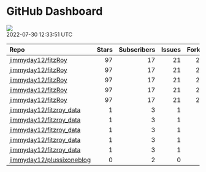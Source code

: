 GitHub Dashboard
================

![](https://github.com/jimmyday12/status/workflows/Render%20Status/badge.svg)  
2022-07-30 12:33:51 UTC

| Repo                                                                      | Stars | Subscribers | Issues | Forks | Status                                                                                                                                                                                | Commit                                                                                                                                                                               |
| :------------------------------------------------------------------------ | ----: | ----------: | -----: | ----: | :------------------------------------------------------------------------------------------------------------------------------------------------------------------------------------ | :----------------------------------------------------------------------------------------------------------------------------------------------------------------------------------- |
| [jimmyday12/fitzRoy](https://github.com/jimmyday12/fitzRoy)               |    97 |          17 |     21 |    25 | [![](https://github.com/jimmyday12/fitzRoy/workflows/R-CMD-check/badge.svg)](https://github.com/jimmyday12/fitzRoy/actions/runs/2740095512)                                           | <a href="https://github.com/jimmyday12/fitzRoy/commit/bb7c7ce13c22db94f0c61f798363b8d385f856b8" title="fixing issue with case_when">bb7c7c</a>                                       |
| [jimmyday12/fitzRoy](https://github.com/jimmyday12/fitzRoy)               |    97 |          17 |     21 |    25 | [![](https://github.com/jimmyday12/fitzRoy/workflows/pkgdown/badge.svg)](https://github.com/jimmyday12/fitzRoy/actions/runs/2586625290)                                               | <a href="https://github.com/jimmyday12/fitzRoy/commit/bb7c7ce13c22db94f0c61f798363b8d385f856b8" title="fixing issue with case_when">bb7c7c</a>                                       |
| [jimmyday12/fitzRoy](https://github.com/jimmyday12/fitzRoy)               |    97 |          17 |     21 |    25 | [![](https://github.com/jimmyday12/fitzRoy/workflows/Commands/badge.svg)](https://github.com/jimmyday12/fitzRoy/actions/runs/2647545145)                                              | <a href="https://github.com/jimmyday12/fitzRoy/commit/bb7c7ce13c22db94f0c61f798363b8d385f856b8" title="fixing issue with case_when">bb7c7c</a>                                       |
| [jimmyday12/fitzRoy](https://github.com/jimmyday12/fitzRoy)               |    97 |          17 |     21 |    25 | [![](https://github.com/jimmyday12/fitzRoy/workflows/Render%20README/badge.svg)](https://github.com/jimmyday12/fitzRoy/actions/runs/2014075891)                                       | <a href="https://github.com/jimmyday12/fitzRoy/commit/745887e8ee356c4d0b5b02a94386c5f8102c3ba8" title="updating github action for R checks">745887</a>                               |
| [jimmyday12/fitzRoy](https://github.com/jimmyday12/fitzRoy)               |    97 |          17 |     21 |    25 | [![](https://github.com/jimmyday12/fitzRoy/workflows/pages-build-deployment/badge.svg)](https://github.com/jimmyday12/fitzRoy/actions/runs/2581010299)                                | <a href="https://github.com/jimmyday12/fitzRoy/commit/b2bf6f461c08959c6bbf056e282dc3dd652d1aee" title="Built site for fitzRoy: 1.1.0.9000@c40b2cf">b2bf6f</a>                        |
| [jimmyday12/fitzroy\_data](https://github.com/jimmyday12/fitzroy_data)    |     1 |           3 |      1 |     0 | [![](https://github.com/jimmyday12/fitzroy_data/workflows/update%20data/badge.svg)](https://github.com/jimmyday12/fitzroy_data/actions/runs/30566608)                                 | <a href="https://github.com/jimmyday12/fitzroy_data/commit/513395df69da59ea026a522360ebf3542ef535b3" title="Merge branch 'master' of github.com:jimmyday12/fitzroy_data">513395</a>  |
| [jimmyday12/fitzroy\_data](https://github.com/jimmyday12/fitzroy_data)    |     1 |           3 |      1 |     0 | [![](https://github.com/jimmyday12/fitzroy_data/workflows/test%20script/badge.svg)](https://github.com/jimmyday12/fitzroy_data/actions/runs/30568704)                                 | <a href="https://github.com/jimmyday12/fitzroy_data/commit/d1eab30fb9dc7c6b4901b562cf4f2e9006812e67" title="fixing install line">d1eab3</a>                                          |
| [jimmyday12/fitzroy\_data](https://github.com/jimmyday12/fitzroy_data)    |     1 |           3 |      1 |     0 | [![](https://github.com/jimmyday12/fitzroy_data/workflows/schedule%20script/badge.svg)](https://github.com/jimmyday12/fitzroy_data/actions/runs/30568431)                             | <a href="https://github.com/jimmyday12/fitzroy_data/commit/f4691ba1420dbbbece8520463bc737a41826f7b6" title="testing">f4691b</a>                                                      |
| [jimmyday12/fitzroy\_data](https://github.com/jimmyday12/fitzroy_data)    |     1 |           3 |      1 |     0 | [![](https://github.com/jimmyday12/fitzroy_data/workflows/testing%20that%20R%20script%20runs/badge.svg)](https://github.com/jimmyday12/fitzroy_data/actions/runs/30651218)            | <a href="https://github.com/jimmyday12/fitzroy_data/commit/c043fd96eb1477958dfbbdc5bb160d6b99c45e4d" title="Update test_schedule.yml">c043fd</a>                                     |
| [jimmyday12/fitzroy\_data](https://github.com/jimmyday12/fitzroy_data)    |     1 |           3 |      1 |     0 | [![](https://github.com/jimmyday12/fitzroy_data/workflows/get%20new%20data/badge.svg)](https://github.com/jimmyday12/fitzroy_data/actions/runs/2761004240)                            | <a href="https://github.com/jimmyday12/fitzroy_data/commit/2d2bc7ac547ce4501d31f6ee8d50b850c030ba71" title="updating weekly_data_process">2d2bc7</a>                                 |
| [jimmyday12/plussixoneblog](https://github.com/jimmyday12/plussixoneblog) |     0 |           2 |      0 |     1 | [![](https://github.com/jimmyday12/plussixoneblog/workflows/Get%20new%20data%20and%20rebuild%20site/badge.svg)](https://github.com/jimmyday12/plussixoneblog/actions/runs/2765610778) | <a href="https://github.com/jimmyday12/plussixoneblog/commit/72cf3211025da8f9ec4bd132cf5b8dd22e983632" title="Commit from GitHub Actions (Get new data and rebuild site)">72cf32</a> |
